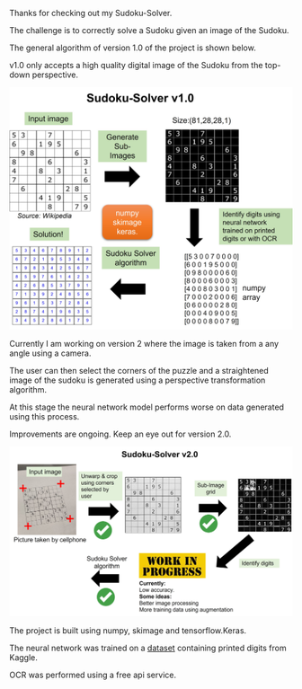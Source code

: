 Thanks for checking out my Sudoku-Solver.

The challenge is to correctly solve a Sudoku given an image of the Sudoku.

The general algorithm of version 1.0 of the project is shown below. 

v1.0 only accepts a high quality digital image of the Sudoku from the top-down perspective.

![version 1](\assets\solver_v1.jpg)


Currently I am working on version 2 where the image is taken from a any angle using a camera.

The user can then select the corners of the puzzle and a straightened image of the sudoku is generated using a perspective transformation algorithm.

At this stage the neural network model performs worse on data generated using this process. 

Improvements are ongoing. Keep an eye out for version 2.0.

![version 2](\assets\solver_v2.jpg)

The project is built using numpy, skimage and tensorflow.Keras.

The neural network was trained on a [dataset](https://www.kaggle.com/datasets/kshitijdhama/printed-digits-dataset) containing printed digits from Kaggle.

OCR was performed using a free api service.